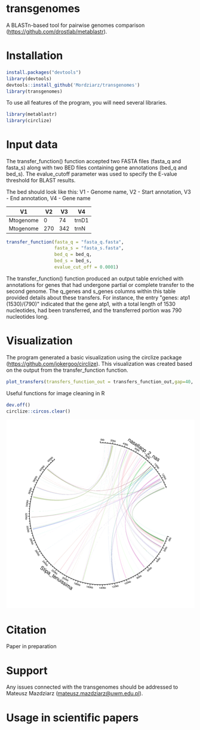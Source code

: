 # transgenomes

A BLASTn-based tool for pairwise genomes comparison (https://github.com/drostlab/metablastr).

# Installation

```r
install.packages("devtools")
library(devtools)
devtools::install_github('Mordziarz/transgenomes')
library(transgenomes)
```
To use all features of the program, you will need several libraries.

```r
library(metablastr)
library(circlize)
```

# Input data 

The transfer_function() function accepted two FASTA files (fasta_q and fasta_s) along with two BED files containing gene annotations (bed_q and bed_s). The evalue_cutoff parameter was used to specify the E-value threshold for BLAST results.

The bed should look like this: 
V1 - Genome name,
V2 - Start annotation,
V3 - End annotation,
V4 - Gene name

| V1  | V2 | V3 |   V4  |
| -------- | ----- |    -----   |   -----   |
| Mtogenome  | 0  | 74  | trnD1 |
| Mtogenome  | 270  |   342 |   trnN    |

```r
transfer_function(fasta_q = "fasta_q.fasta",
                  fasta_s = "fasta_s.fasta",
                  bed_q = bed_q,
                  bed_s = bed_s,
                  evalue_cut_off = 0.0001)
```

The transfer_function() function produced an output table enriched with annotations for genes that had undergone partial or complete transfer to the second genome. The q_genes and s_genes columns within this table provided details about these transfers. For instance, the entry "genes: atp1 (1530)/(790)" indicated that the gene atp1, with a total length of 1530 nucleotides, had been transferred, and the transferred portion was 790 nucleotides long.

# Visualization

The program generated a basic visualization using the circlize package (https://github.com/jokergoo/circlize). This visualization was created based on the output from the transfer_function function.

```r
plot_transfers(transfers_function_out = transfers_function_out,gap=40, start_degree=90,transparency=0.7)
```

Useful functions for image cleaning in R

```r
dev.off()
circlize::circos.clear()
```

![Circular](plot.png)

# Citation

Paper in preparation

# Support
Any issues connected with the transgenomes should be addressed to Mateusz Mazdziarz (mateusz.mazdziarz@uwm.edu.pl).

# Usage in scientific papers
